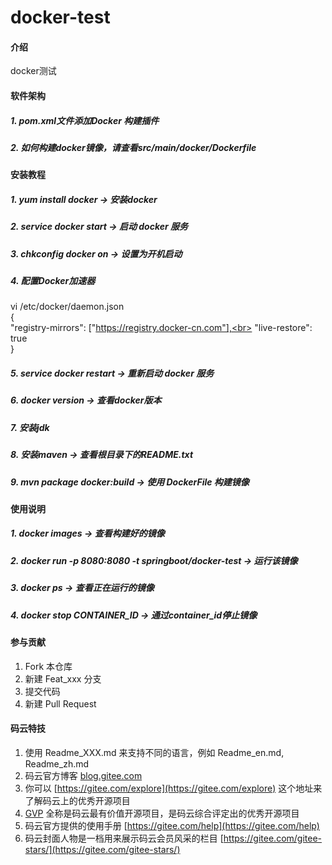 # docker-test

#### 介绍
docker测试

#### 软件架构
##### 1.  pom.xml文件添加Docker 构建插件
##### 2.  如何构建docker镜像，请查看src/main/docker/Dockerfile

#### 安装教程

##### 1.  yum install docker -> 安装docker
##### 2.  service docker start -> 启动 docker 服务
##### 3.  chkconfig docker on -> 设置为开机启动
##### 4.  配置Docker加速器
vi  /etc/docker/daemon.json<br>
{<br>
    "registry-mirrors": ["https://registry.docker-cn.com"],<br>
    "live-restore": true<br>
}<br>
##### 5.  service docker restart -> 重新启动 docker 服务
##### 6.  docker version -> 查看docker版本
##### 7.  安装jdk
##### 8.  安装maven -> 查看根目录下的README.txt
##### 9.  mvn package docker:build -> 使用 DockerFile 构建镜像

#### 使用说明

##### 1.  docker images -> 查看构建好的镜像
##### 2.  docker run -p 8080:8080 -t springboot/docker-test -> 运行该镜像
##### 3.  docker ps -> 查看正在运行的镜像
##### 4.  docker stop CONTAINER_ID -> 通过container_id停止镜像

#### 参与贡献

1.  Fork 本仓库
2.  新建 Feat_xxx 分支
3.  提交代码
4.  新建 Pull Request


#### 码云特技

1.  使用 Readme\_XXX.md 来支持不同的语言，例如 Readme\_en.md, Readme\_zh.md
2.  码云官方博客 [blog.gitee.com](https://blog.gitee.com)
3.  你可以 [https://gitee.com/explore](https://gitee.com/explore) 这个地址来了解码云上的优秀开源项目
4.  [GVP](https://gitee.com/gvp) 全称是码云最有价值开源项目，是码云综合评定出的优秀开源项目
5.  码云官方提供的使用手册 [https://gitee.com/help](https://gitee.com/help)
6.  码云封面人物是一档用来展示码云会员风采的栏目 [https://gitee.com/gitee-stars/](https://gitee.com/gitee-stars/)
